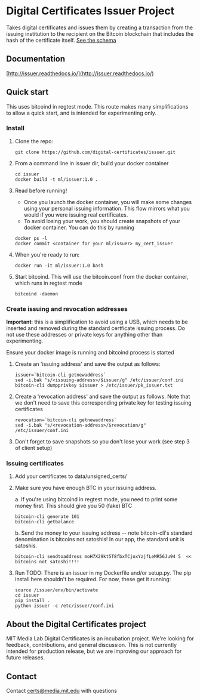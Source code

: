Digital Certificates Issuer Project
===================================

Takes digital certificates and issues them by creating a transaction from the issuing institution to the recipient
on the Bitcoin blockchain that includes the hash of the certificate itself. [See the schema](https://github.com/digital-certificates/schema)

Documentation
-------------

[http://issuer.readthedocs.io/](http://issuer.readthedocs.io/)

Quick start
-----------

This uses bitcoind in regtest mode. This route makes many simplifications to allow a quick start, and is intended for
experimenting only.

### Install
1. Clone the repo:

    ```
    git clone https://github.com/digital-certificates/issuer.git
    ```

2. From a command line in issuer dir, build your docker container

    ```
    cd issuer
    docker build -t ml/issuer:1.0 .
    ```

3. Read before running!

    - Once you launch the docker container, you will make some changes using your personal issuing information. This flow
    mirrors what you would if you were issuing real certificates.
    - To avoid losing your work, you should create snapshots of your docker container. You can do this by running

    ```
    docker ps -l
    docker commit <container for your ml/issuer> my_cert_issuer
    ```

4. When you're ready to run:

    ```
    docker run -it ml/issuer:1.0 bash

    ```

5. Start bitcoind. This will use the bitcoin.conf from the docker container, which runs in regtest mode

    ```
    bitcoind -daemon
    ```

### Create issuing and revocation addresses

__Important__: this is a simplification to avoid using a USB, which needs to be inserted and removed during the
standard certficate issuing process. Do not use these addresses or private keys for anything other than experimenting.

Ensure your docker image is running and bitcoind process is started

1. Create an 'issuing address' and save the output as follows:

    ```
    issuer=`bitcoin-cli getnewaddress`
    sed -i.bak "s/<issuing-address>/$issuer/g" /etc/issuer/conf.ini
    bitcoin-cli dumpprivkey $issuer > /etc/issuer/pk_issuer.txt
    ```
2. Create a 'revocation address' and save the output as follows. Note that we don't need to save this
corresponding private key for testing issuing certificates

    ```
    revocation=`bitcoin-cli getnewaddress`
    sed -i.bak "s/<revocation-address>/$revocation/g" /etc/issuer/conf.ini
    ```

3. Don't forget to save snapshots so you don't lose your work (see step 3 of client setup)

### Issuing certificates

1. Add your certificates to data/unsigned_certs/

2. Make sure you have enough BTC in your issuing address.

    a. If you're using bitcoind in regtest mode, you need to print some money first. This should give you 50 (fake) BTC

    ```
    bitcoin-cli generate 101
    bitcoin-cli getbalance
    ```

    b. Send the money to your issuing address -- note bitcoin-cli's standard denomination is bitcoins not satoshis! In our
    app, the standard unit is satoshis.
    ```
    bitcoin-cli sendtoaddress moH7X29kt5T8fbxTCjoxYzjfLeMR56Ju94 5  << bitcoins not satoshi!!!!
    ```

3. Run
TODO: There is an issuer in my Dockerfile and/or setup.py. The pip install here shouldn't be required.
For now, these get it running:

    ```
    source /issuer/env/bin/activate
    cd issuer
    pip install .
    python issuer -c /etc/issuer/conf.ini
    ```


About the Digital Certificates project
--------------------------------------

MIT Media Lab Digital Certificates is an incubation project. We're looking for feedback, contributions, and general
discussion. This is not currently intended for production release, but we are improving our approach for future releases.


Contact
-------

Contact [certs@media.mit.edu](mailto:certs@media.mit.edu) with questions

